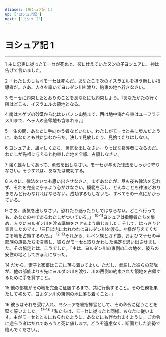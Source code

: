```yaml
---
Aliases: [ヨシュア記 1]
up: ['ヨシュア記']
next: ['ヨシュ 2']
---
```

# ヨシュア記 1

***




1 
主に忠実に従ったモーセが死ぬと、彼に仕えていたヌンの子ヨシュアに、神は告げて言いました。 



2 
「わたしのしもべモーセは死んだ。あなたこそ次のイスラエルを担う新しい指導者だ。さあ、人々を率いてヨルダン川を渡り、約束の地へ行きなさい。 



3 
モーセに約束したとおりのことをあなたにも約束しよう。『あなたがたの行く所はどこも、イスラエルの領地となる。 



4 
南はネゲブの砂漠から北はレバノン山脈まで、西は地中海から東はユーフラテス川まで、ヘテ人の全領地も含まれる。』 



5 
一生の間、あなたに手向かう者などいない。わたしがモーセと共に歩んだように、あなたとも共に歩むからだ。決して見放したり、見捨てたりはしない。 



6 
ヨシュアよ、雄々しく立ち、勇気を出しなさい。りっぱな指導者になるのだ。わたしが先祖に与えると約束した地を全部、占領しなさい。 



7 
強く雄々しくあって、勇気を出しなさい。モーセが与えた律法をしっかり守りなさい。そうすれば、あなたは成功する。 



8 
人々に、律法をいつも思い出させなさい。まずあなたが、昼も夜も律法を忘れず、それを完全に守るよう心がけなさい。模範を示し、どんなことも律法どおりきちんと行わなければならない。成功するもしないも、すべてその一点にかかっている。 



9 
さあ、勇気を出しなさい。恐れたり迷ったりしてはならない。どこへ行っても、あなたの神であるわたしがついている。」 <sup class="versenum">10-11</sup>ヨシュアは指導者たちを集め、人々にヨルダン川を渡る準備をさせるよう命じました。そして、はっきりと宣言したのです。「三日以内にわれわれはヨルダン川を渡る。神様が与えてくださる地を占領するのだ。」 <sup class="versenum">12-13</sup>それから、ルベン族とガド族、およびマナセの半部族の族長たちを召集し、彼らがモーセと取りかわした協定を思い出させました。その協定とは、こうでした。「主は、ヨルダン川の東側のこの地を、彼らの安住の地としてお与えになった。 



14 
だから、妻子と家畜はここに落ち着いてよい。ただし、武装した彼らの部隊が、他の部族よりも先にヨルダン川を渡り、川の西側の約束された領地を占領するために手を貸すこと。 



15 
他の部族がその地を完全に征服するまで、共に行動すること。その任務を果たして初めて、ヨルダン川の東側の地に落ち着くこと。」 



16 
彼らはそれを受け入れ、ヨシュアを総指揮官として、その命令に従うことを堅く誓いました。 <sup class="versenum">17-18</sup>「私たちは、モーセに従ったと同様、あなたに従います。主がモーセとともにおられたように、あなたにも伴われますように。ご命令に逆らう者はだれであろうと死に値します。どうぞ遠慮なく、断固とした姿勢で臨んでください。」
